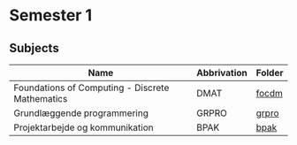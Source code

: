 # Semester 1
## Subjects

| Name                                            | Abbrivation | Folder           |
|-------------------------------------------------|-------------|------------------|
| Foundations of Computing - Discrete Mathematics | DMAT        | [focdm](./focdm) |
| Grundlæggende programmering                     | GRPRO       | [grpro](./grpro) |
| Projektarbejde og kommunikation                 | BPAK        | [bpak](./bpak)   |
